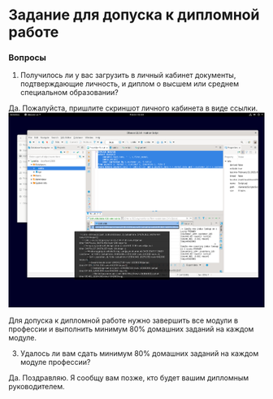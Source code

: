 # Задание для допуска к дипломной работе

### Вопросы
1. Получилось ли у вас загрузить в личный кабинет документы, подтверждающие личность, и диплом о высшем или среднем специальном образовании?

Да.
Пожалуйста, пришлите скриншот личного кабинета в виде ссылки.
![Скриншот-1](https://github.com/BadaBo0m/sdb-homework-12-05/blob/main/images/1.png)

Для допуска к дипломной работе нужно завершить все модули в профессии и выполнить минимум 80% домашних заданий на каждом модуле.

3. Удалось ли вам сдать минимум 80% домашних заданий на каждом модуле профессии?

Да.
Поздравляю. Я сообщу вам позже, кто будет вашим дипломным руководителем.

